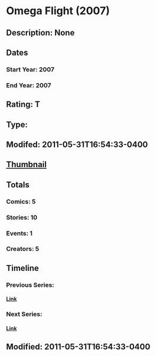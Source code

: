 # Omega Flight (2007)
## Description: None
## Dates
### Start Year: 2007
### End Year: 2007
## Rating: T
## Type: 
## Modifed: 2011-05-31T16:54:33-0400
## [Thumbnail](http://i.annihil.us/u/prod/marvel/i/mg/2/60/4bad435022109.jpg)
## Totals
### Comics: 5
### Stories: 10
### Events: 1
### Creators: 5
## Timeline
### Previous Series: 
#### [Link]()
### Next Series: 
#### [Link]()
## Modified: 2011-05-31T16:54:33-0400